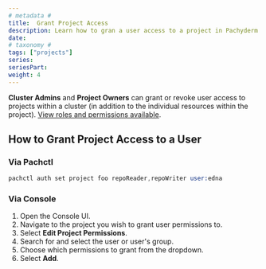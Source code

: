 ```yaml
---
# metadata # 
title:  Grant Project Access
description: Learn how to gran a user access to a project in Pachyderm.
date: 
# taxonomy #
tags: ["projects"]
series:
seriesPart:
weight: 4
---
```

**Cluster Admins** and **Project Owners** can grant or revoke user access to projects within a cluster (in addition to the individual resources within the project).  [View roles and permissions available](../enterprise/auth/authorization/permisisons).

## How to Grant Project Access to a User

### Via Pachctl

```s
pachctl auth set project foo repoReader,repoWriter user:edna
```

### Via Console

1. Open the Console UI.
2. Navigate to the project you wish to grant user permissions to.
3. Select **Edit Project Permissions**.
4. Search for and select the user or user's group.
5. Choose which permissions to grant from the dropdown.
6. Select **Add**.